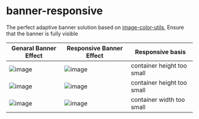 # banner-responsive
The perfect adaptive banner solution based on [image-color-utils](https://github.com/AwesomeDevin/ImageColorUtils), Ensure that the banner is fully visible 


| Genaral Banner Effect | Responsive Banner Effect | Responsive basis
| -------- | ------- | ------- |
|  ![image](https://github.com/user-attachments/assets/f306e5c5-c53f-48d0-9215-85087a5aa14d) | ![image](https://github.com/user-attachments/assets/5675c643-3f0b-4eae-b687-ca2dec5f3597) | container height too small  |
|  ![image](https://github.com/user-attachments/assets/d8c53aa4-0ec8-4919-8c4d-aa725b63dcb5) | ![image](https://github.com/user-attachments/assets/dcd67f5f-6b63-4613-8e0a-e752a8934c6b)| container height too small  |
| ![image](https://github.com/user-attachments/assets/da552562-40d6-4702-bd1e-0cb354bcc1f7) | ![image](https://github.com/user-attachments/assets/10ec6930-158c-4aff-8054-5ea656250a50) |  container width too small |




